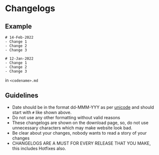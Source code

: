 # Changelogs

## Example
```
# 14-Feb-2022
- Change 1
- Change 2
- Change 3

# 12-Jan-2022
- Change 1
- Change 2
- Change 3
```
in ```<codename>.md```

## Guidelines
- Date should be in the format dd-MMM-YYY as per [unicode](http://unicode.org/reports/tr35/tr35-dates.html#Date_Format_Patterns) and should start with ```#``` like shown above.
- Do not use any other formatting without valid reasons
- These changelogs are shown on the download page, so, do not use unnecessary characters which may make website look bad.
- Be clear about your changes, nobody wants to read a story of your changes
- CHANGELOGS ARE A MUST FOR EVERY RELEASE THAT YOU MAKE, this includes Hotfixes also.
